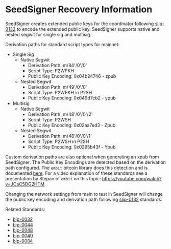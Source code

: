 # SeedSigner Recovery Information

SeedSigner creates extended public keys for the coordinator following [slip-0132](https://github.com/satoshilabs/slips/blob/master/slip-0132.md) to encode the extended public key. SeedSigner supports native and nested segwit for single sig and multisig.

Derivation paths for standard script types for mainnet:

- Single Sig
	- Native Segwit
		- Derivation Path: m/84'/0'/0'
		- Script Type: P2WPKH
		- Public Key Encoding: 0x04b24746 - zpub
	- Nested Segwit
		- Derivation Path: m/49'/0'/0'
		- Script Type: P2WPKH in P2SH
		- Public Key Encoding: 0x049d7cb2 - ypub
- Multisig
	- Native Segwit
		- Derivation Path: m/48'/0'/0'/2'
		- Script Type: P2WSH
		- Public Key Encoding: 0x02aa7ed3 - Zpub
	- Nested Segwit
		- Derivation Path: m/48'/0'/0'/1'
		- Script Type: P2WSH in P2SH
		- Public Key Encoding: 0x0295b43f - Ypub

Custom derivation paths are also optional when generating an xpub from SeedSigner. The Public Key Encodings are detected based on the derivation path configured. The `embit` bitcoin library does this detection and is documented [here](https://github.com/diybitcoinhardware/embit/blob/master/docs/api/bip32.md#detect_version). For a video explanation of these standards see a presentation by Stepan of `embit` on this topic: https://youtube.com/watch?v=JCaC5DG2HTM

Changing the network settings from main to test in SeedSigner will change the public key encoding and derivation path following [slip-0132](https://github.com/satoshilabs/slips/blob/master/slip-0132.md) standards.

Related Standards:
- [bip-0032](https://github.com/bitcoin/bips/blob/master/bip-0032.mediawiki)
- [bip-0044](https://github.com/bitcoin/bips/blob/master/bip-0044.mediawiki)
- [bip-0048](https://github.com/bitcoin/bips/blob/master/bip-0048.mediawiki)
- [bip-0049](https://github.com/bitcoin/bips/blob/master/bip-0049.mediawiki)
- [bip-0084](https://github.com/bitcoin/bips/blob/master/bip-0084.mediawiki)

